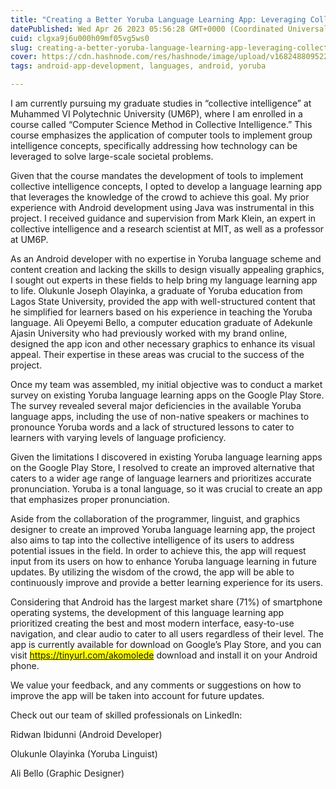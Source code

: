 ```yaml
---
title: "Creating a Better Yoruba Language Learning App: Leveraging Collective Intelligence and Experience"
datePublished: Wed Apr 26 2023 05:56:28 GMT+0000 (Coordinated Universal Time)
cuid: clgxa9j6u000h09mf05vg5ws0
slug: creating-a-better-yoruba-language-learning-app-leveraging-collective-intelligence-and-experience
cover: https://cdn.hashnode.com/res/hashnode/image/upload/v1682488095225/1d6379ec-49d0-49aa-b27e-1f777b4b8639.png
tags: android-app-development, languages, android, yoruba

---
```


I am currently pursuing my graduate studies in “collective intelligence” at Muhammed VI Polytechnic University (UM6P), where I am enrolled in a course called “Computer Science Method in Collective Intelligence.” This course emphasizes the application of computer tools to implement group intelligence concepts, specifically addressing how technology can be leveraged to solve large-scale societal problems.

Given that the course mandates the development of tools to implement collective intelligence concepts, I opted to develop a language learning app that leverages the knowledge of the crowd to achieve this goal. My prior experience with Android development using Java was instrumental in this project. I received guidance and supervision from Mark Klein, an expert in collective intelligence and a research scientist at MIT, as well as a professor at UM6P.

As an Android developer with no expertise in Yoruba language scheme and content creation and lacking the skills to design visually appealing graphics, I sought out experts in these fields to help bring my language learning app to life. Olukunle Joseph Olayinka, a graduate of Yoruba education from Lagos State University, provided the app with well-structured content that he simplified for learners based on his experience in teaching the Yoruba language. Ali Opeyemi Bello, a computer education graduate of Adekunle Ajasin University who had previously worked with my brand online, designed the app icon and other necessary graphics to enhance its visual appeal. Their expertise in these areas was crucial to the success of the project.

Once my team was assembled, my initial objective was to conduct a market survey on existing Yoruba language learning apps on the Google Play Store. The survey revealed several major deficiencies in the available Yoruba language apps, including the use of non-native speakers or machines to pronounce Yoruba words and a lack of structured lessons to cater to learners with varying levels of language proficiency.

Given the limitations I discovered in existing Yoruba language learning apps on the Google Play Store, I resolved to create an improved alternative that caters to a wider age range of language learners and prioritizes accurate pronunciation. Yoruba is a tonal language, so it was crucial to create an app that emphasizes proper pronunciation.

Aside from the collaboration of the programmer, linguist, and graphics designer to create an improved Yoruba language learning app, the project also aims to tap into the collective intelligence of its users to address potential issues in the field. In order to achieve this, the app will request input from its users on how to enhance Yoruba language learning in future updates. By utilizing the wisdom of the crowd, the app will be able to continuously improve and provide a better learning experience for its users.

Considering that Android has the largest market share (71%) of smartphone operating systems, the development of this language learning app prioritized creating the best and most modern interface, easy-to-use navigation, and clear audio to cater to all users regardless of their level. The app is currently available for download on Google’s Play Store, and you can visit <mark>https://tinyurl.com/akomolede</mark> download and install it on your Android phone.

We value your feedback, and any comments or suggestions on how to improve the app will be taken into account for future updates.

Check out our team of skilled professionals on LinkedIn:

Ridwan Ibidunni (Android Developer)

Olukunle Olayinka (Yoruba Linguist)

Ali Bello (Graphic Designer)